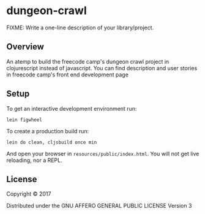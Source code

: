 # dungeon-crawl

FIXME: Write a one-line description of your library/project.

## Overview

An atemp to build the freecode camp's dungeon crawl project in clojurescript instead of javascript.
You can find description and user stories in freecode camp's front end development page


## Setup

To get an interactive development environment run:

    lein figwheel

To create a production build run:

    lein do clean, cljsbuild once min

And open your browser in `resources/public/index.html`. You will not
get live reloading, nor a REPL. 

## License

Copyright © 2017 

Distributed under the  GNU AFFERO GENERAL PUBLIC LICENSE  Version 3
